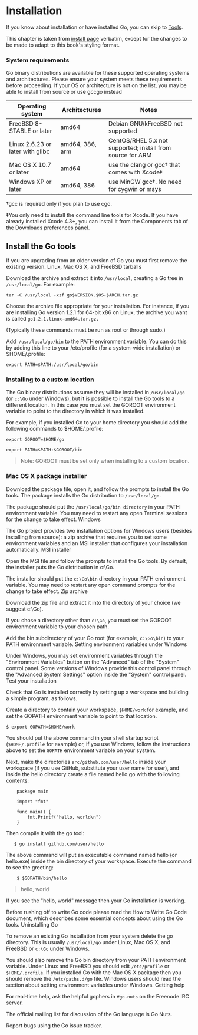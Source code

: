 # Installation
If you know about installation or have installed Go, you can skip to [Tools](0.1tools.md). 

This chapter is taken from [install page](https://golang.org/doc/install) verbatim, except for the changes to be made to adapt to this book's styling format.


### System requirements

Go binary distributions are available for these supported operating systems and architectures. Please ensure your system meets these requirements before proceeding. If your OS or architecture is not on the list, you may be able to install from source or use gccgo instead



|Operating system| Architectures|Notes |
|--|--|--|
|FreeBSD 8-STABLE or later|amd64| Debian GNU/kFreeBSD not supported|
|Linux 2.6.23 or later with glibc| amd64, 386, arm |CentOS/RHEL 5.x not supported; install from source for ARM |
|Mac OS X 10.7 or later|amd64|use the clang or gcc† that comes with Xcode‡|
|Windows XP or later|amd64, 386|use MinGW gcc†. No need for cygwin or msys|


†gcc is required only if you plan to use cgo.

‡You only need to install the command line tools for Xcode. If you have already installed Xcode 4.3+, you can
install it from the Components tab of the Downloads preferences panel.


## Install the Go tools


If you are upgrading from an older version of Go you must first remove the existing version.
Linux, Mac OS X, and FreeBSD tarballs

Download the archive and extract it into ```/usr/local```, creating a Go tree in ```/usr/local/go```. For example:

```tar -C /usr/local -xzf go$VERSION.$OS-$ARCH.tar.gz```

Choose the archive file appropriate for your installation. For instance, if you are installing Go version 1.2.1 for 64-bit x86 on Linux, the archive you want is called ```go1.2.1.linux-amd64.tar.gz.```

(Typically these commands must be run as root or through sudo.)

Add``` /usr/local/go/bin``` to the PATH environment variable. You can do this by adding this line to your /etc/profile (for a system-wide installation) or $HOME/.profile:

```export PATH=$PATH:/usr/local/go/bin```


### Installing to a custom location

The Go binary distributions assume they will be installed in ```/usr/local/go``` (or ```c:\Go``` under Windows), but it is possible to install the Go tools to a different location. In this case you must set the GOROOT environment variable to point to the directory in which it was installed.

For example, if you installed Go to your home directory you should add the following commands to $HOME/.profile:

```export GOROOT=$HOME/go```

```export PATH=$PATH:$GOROOT/bin```

>Note: GOROOT must be set only when installing to a custom location.

### Mac OS X package installer

Download the package file, open it, and follow the prompts to install the Go tools. The package installs the Go distribution to `/usr/local/go`.

The package should put the `/usr/local/go/bin directory` in your PATH environment variable. You may need to restart any open Terminal sessions for the change to take effect.
Windows

The Go project provides two installation options for Windows users (besides installing from source): a zip archive that requires you to set some environment variables and an MSI installer that configures your installation automatically.
MSI installer

Open the MSI file and follow the prompts to install the Go tools. By default, the installer puts the Go distribution in c:\Go.

The installer should put the ```c:\Go\bin``` directory in your PATH environment variable. You may need to restart any open command prompts for the change to take effect.
Zip archive

Download the zip file and extract it into the directory of your choice (we suggest c:\Go).

If you chose a directory other than ```c:\Go```, you must set the GOROOT environment variable to your chosen path.

Add the bin subdirectory of your Go root (for example, ```c:\Go\bin```) to your PATH environment variable.
Setting environment variables under Windows

Under Windows, you may set environment variables through the "Environment Variables" button on the "Advanced" tab of the "System" control panel. Some versions of Windows provide this control panel through the "Advanced System Settings" option inside the "System" control panel.
Test your installation

Check that Go is installed correctly by setting up a workspace and building a simple program, as follows.

Create a directory to contain your workspace, `$HOME/work` for example, and set the GOPATH environment variable to point to that location.

    $ export GOPATH=$HOME/work

You should put the above command in your shell startup script (`$HOME/.profile` for example) or, if you use Windows, follow the instructions above to set the ```GOPATH``` environment variable on your system.

Next, make the directories ```src/github.com/user/hello``` inside your workspace (if you use GitHub, substitute your user name for user), and inside the hello directory create a file named hello.go with the following contents:

        package main
        
        import "fmt"
        
        func main() {
            fmt.Printf("hello, world\n")
        }

Then compile it with the go tool:

       $ go install github.com/user/hello

The above command will put an executable command named hello (or hello.exe) inside the bin directory of your workspace. Execute the command to see the greeting:

        $ $GOPATH/bin/hello
>hello, world

If you see the "hello, world" message then your Go installation is working.

Before rushing off to write Go code please read the How to Write Go Code document, which describes some essential concepts about using the Go tools.
Uninstalling Go

To remove an existing Go installation from your system delete the go directory. This is usually `/usr/local/go` under Linux, Mac OS X, and FreeBSD or `c:\Go` under Windows.

You should also remove the Go bin directory from your PATH environment variable. Under Linux and FreeBSD you should edit `/etc/profile` or `$HOME/.profile`. If you installed Go with the Mac OS X package then you should remove the `/etc/paths.d/go` file. Windows users should read the section about setting environment variables under Windows.
Getting help

For real-time help, ask the helpful gophers in ```#go-nuts``` on the Freenode IRC server.

The official mailing list for discussion of the Go language is Go Nuts.

Report bugs using the Go issue tracker. 